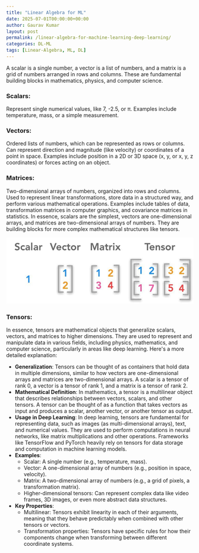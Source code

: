 ```yaml
---
title: "Linear Algebra for ML"
date: 2025-07-01T00:00:00+00:00
author: Gaurav Kumar
layout: post
permalink: /linear-algebra-for-machine-learning-deep-learning/
categories: DL-ML
tags: [Linear-Algebra, ML, DL]
---
```


A scalar is a single number, a vector is a list of numbers, and a matrix is a grid of numbers arranged in rows and columns. These are fundamental building blocks in mathematics, physics, and computer science.

### Scalars:
Represent single numerical values, like 7, -2.5, or π.
Examples include temperature, mass, or a simple measurement.
### Vectors:
Ordered lists of numbers, which can be represented as rows or columns.
Can represent direction and magnitude (like velocity) or coordinates of a point in space.
Examples include position in a 2D or 3D space (x, y, or x, y, z coordinates) or forces acting on an object.
### Matrices:
Two-dimensional arrays of numbers, organized into rows and columns.
Used to represent linear transformations, store data in a structured way, and perform various mathematical operations.
Examples include tables of data, transformation matrices in computer graphics, and covariance matrices in statistics.
In essence, scalars are the simplest, vectors are one-dimensional arrays, and matrices are two-dimensional arrays of numbers. They are building blocks for more complex mathematical structures like tensors.

![Liner-Algebra](/assets/images/scalar-vector-matrix-tensor.jpg "Liner-Algebra")

### Tensors:
In essence, tensors are mathematical objects that generalize scalars, vectors, and matrices to higher dimensions. They are used to represent and manipulate data in various fields, including physics, mathematics, and computer science, particularly in areas like deep learning.
Here's a more detailed explanation:
- **Generalization**: Tensors can be thought of as containers that hold data in multiple dimensions, similar to how vectors are one-dimensional arrays and matrices are two-dimensional arrays.
   A scalar is a tensor of rank 0, a vector is a tensor of rank 1, and a matrix is a tensor of rank 2.
- **Mathematical Definition**: In mathematics, a tensor is a multilinear object that describes relationships between vectors, scalars, and other tensors.
   A tensor can be thought of as a function that takes vectors as input and produces a scalar, another vector, or another tensor as output.
- **Usage in Deep Learning**: In deep learning, tensors are fundamental for representing data, such as images (as multi-dimensional arrays), text, and numerical values.
   They are used to perform computations in neural networks, like matrix multiplications and other operations.
   Frameworks like TensorFlow and PyTorch heavily rely on tensors for data storage and computation in machine learning models.
- **Examples**:
  - Scalar: A single number (e.g., temperature, mass).
  - Vector: A one-dimensional array of numbers (e.g., position in space, velocity). 
  - Matrix: A two-dimensional array of numbers (e.g., a grid of pixels, a transformation matrix). 
  - Higher-dimensional tensors: Can represent complex data like video frames, 3D images, or even more abstract data structures.
- **Key Properties**:
  - Multilinear:
     Tensors exhibit linearity in each of their arguments, meaning that they behave predictably when combined with other tensors or vectors. 
  - Transformation properties:
     Tensors have specific rules for how their components change when transforming between different coordinate systems.